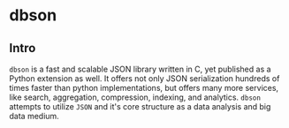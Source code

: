 # dbson

## Intro

`dbson` is a fast and scalable JSON library written in C, yet published as a Python extension as well. It offers not only JSON serialization
hundreds of times faster than python implementations, but offers many more services, like search,
aggregation, compression, indexing, and analytics. `dbson` attempts to utilize `JSON` and it's core 
structure as a data analysis and big data medium.